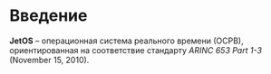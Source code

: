 # Введение
**JetOS** – операционная система реального времени (ОСРВ), ориентированная на соответствие стандарту *ARINC 653 Part 1-3* (November 15, 2010).
